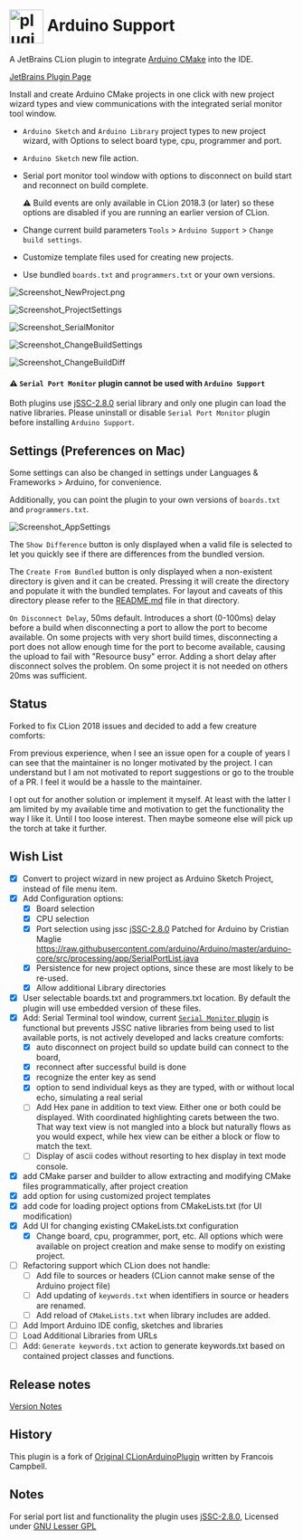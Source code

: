 # <img src="resources/META-INF/pluginIcon.svg" alt="pluginIcon.svg" width="60" align="absmiddle"/> Arduino Support

A JetBrains CLion plugin to integrate
[Arduino CMake](https://github.com/francoiscampbell/arduino-cmake) into the IDE.

[JetBrains Plugin Page](https://plugins.jetbrains.com/plugin/11301-arduino-support)

Install and create Arduino CMake projects in one click with new project wizard types and view
communications with the integrated serial monitor tool window.

* `Arduino Sketch` and `Arduino Library` project types to new project wizard, with Options to
  select board type, cpu, programmer and port.

* `Arduino Sketch` new file action.

* Serial port monitor tool window with options to disconnect on build start and reconnect on
  build complete.

  :warning: Build events are only available in CLion 2018.3 (or later) so these options are
  disabled if you are running an earlier version of CLion.

* Change current build parameters `Tools` > `Arduino Support` > `Change build settings`.

* Customize template files used for creating new projects.

* Use bundled `boards.txt` and `programmers.txt` or your own versions.

![Screenshot_NewProject.png](/assets/images/Screenshot_NewProject.png)

![Screenshot_ProjectSettings](/assets/images/Screenshot_ProjectSettings.png)

![Screenshot_SerialMonitor](/assets/images/Screenshot_SerialMonitor.png)

![Screenshot_ChangeBuildSettings](/assets/images/Screenshot_ChangeBuildSettings.png)

![Screenshot_ChangeBuildDiff](/assets/images/Screenshot_ChangeBuildDiff.png)

#### :warning: `Serial Port Monitor` plugin cannot be used with `Arduino Support`

Both plugins use [jSSC-2.8.0] serial library and only one plugin can load the native libraries.
Please uninstall or disable `Serial Port Monitor` plugin before installing `Arduino Support`.

## Settings (Preferences on Mac)

Some settings can also be changed in settings under Languages & Frameworks > Arduino, for
convenience.

Additionally, you can point the plugin to your own versions of `boards.txt` and
`programmers.txt`.

![Screenshot_AppSettings](/assets/images/Screenshot_AppSettings.png)

The `Show Difference` button is only displayed when a valid file is selected to let you quickly
see if there are differences from the bundled version.

The `Create From Bundled` button is only displayed when a non-existent directory is given and it
can be created. Pressing it will create the directory and populate it with the bundled
templates. For layout and caveats of this directory please refer to the
[README.md](/resources/com/vladsch/clionarduinoplugin/templates/README.md)
file in that directory.

`On Disconnect Delay`, 50ms default. Introduces a short (0-100ms) delay before a build when
disconnecting a port to allow the port to become available. On some projects with very short
build times, disconnecting a port does not allow enough time for the port to become available,
causing the upload to fail with "Resource busy" error. Adding a short delay after disconnect
solves the problem. On some project it is not needed on others 20ms was sufficient.

## Status

Forked to fix CLion 2018 issues and decided to add a few creature comforts:

From previous experience, when I see an issue open for a couple of years I can see that the
maintainer is no longer motivated by the project. I can understand but I am not motivated to
report suggestions or go to the trouble of a PR. I feel it would be a hassle to the maintainer.

I opt out for another solution or implement it myself. At least with the latter I am limited by
my available time and motivation to get the functionality the way I like it. Until I too loose
interest. Then maybe someone else will pick up the torch at take it further.

## Wish List

* [x] Convert to project wizard in new project as Arduino Sketch Project, instead of file menu
      item.
* [x] Add Configuration options:
  * [x] Board selection
  * [x] CPU selection
  * [x] Port selection using jssc [jSSC-2.8.0] Patched for Arduino by Cristian Maglie
        https://raw.githubusercontent.com/arduino/Arduino/master/arduino-core/src/processing/app/SerialPortList.java
  * [x] Persistence for new project options, since these are most likely to be re-used.
  * [x] Allow additional Library directories
* [x] User selectable boards.txt and programmers.txt location. By default the plugin will use
      embedded version of these files.
* [x] Add: Serial Terminal tool window, current
      [`Serial Monitor` plugin](https://plugins.jetbrains.com/plugin/8031-serial-port-monitor)
      is functional but prevents JSSC native libraries from being used to list available ports,
      is not actively developed and lacks creature comforts:
  * [x] auto disconnect on project build so update build can connect to the board,
  * [x] reconnect after successful build is done
  * [x] recognize the enter key as send
  * [x] option to send individual keys as they are typed, with or without local echo, simulating
        a real serial
  * [ ] Add Hex pane in addition to text view. Either one or both could be displayed. With
        coordinated highlighting carets between the two. That way text view is not mangled into
        a block but naturally flows as you would expect, while hex view can be either a block or
        flow to match the text.
  * [ ] Display of ascii codes without resorting to hex display in text mode console.
* [x] add CMake parser and builder to allow extracting and modifying CMake files
      programmatically, after project creation
* [x] add option for using customized project templates
* [x] add code for loading project options from CMakeLists.txt (for UI modification)
* [x] Add UI for changing existing CMakeLists.txt configuration
  * [x] Change board, cpu, programmer, port, etc. All options which were available on project
        creation and make sense to modify on existing project.
* [ ] Refactoring support which CLion does not handle:
  * [ ] Add file to sources or headers (CLion cannot make sense of the Arduino project file)
  * [ ] Add updating of `keywords.txt` when identifiers in source or headers are renamed.
  * [ ] Add reload of `CMakeLists.txt` when library includes are added.
* [ ] Add Import Arduino IDE config, sketches and libraries
* [ ] Load Additional Libraries from URLs
* [ ] Add: `Generate keywords.txt` action to generate keywords.txt based on contained project
      classes and functions.

## Release notes

[Version Notes](VERSION.md)

## History

This plugin is a fork of
[Original CLionArduinoPlugin](https://github.com/francoiscampbell/CLionArduinoPlugin) written by
Francois Campbell.

## Notes

For serial port list and functionality the plugin uses [jSSC-2.8.0], Licensed under
[GNU Lesser GPL]

[GNU Lesser GPL]: http://www.gnu.org/licenses/lgpl.html
[jSSC-2.8.0]: https://github.com/scream3r/java-simple-serial-connector

